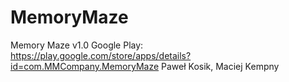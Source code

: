 # MemoryMaze
Memory Maze v1.0 Google Play: https://play.google.com/store/apps/details?id=com.MMCompany.MemoryMaze
Paweł Kosik, Maciej Kempny

